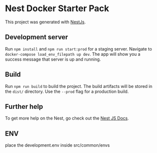 # Nest Docker Starter Pack

This project was generated with [NestJs](https://docs.nestjs.com).

## Development server

Run `npm install` and `npm run start:prod` for a staging server. Navigate to `docker-compose load_env_filepath up dev`. The app will show you a success message that server is up and running.

## Build

Run `npm run build` to build the project. The build artifacts will be stored in the `dist/` directory. Use the `--prod` flag for a production build.

## Further help

To get more help on the Nest, go check out the [Nest JS Docs](https://docs.nestjs.com).

## ENV

place the development.env inside src/common/envs
